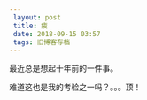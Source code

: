 ```yaml
---
 layout: post
 title: 疲
 date: 2018-09-15 03:57
 tags: 旧博客存档
---
```

最近总是想起十年前的一件事。

难道这也是我的考验之一吗？。。。顶！

